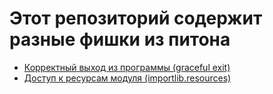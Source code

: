 # Этот репозиторий содержит разные фишки из питона

- [Корректный выход из программы (graceful exit)](graceful_exit.md)
- [Доступ к ресурсам модуля (importlib.resources)](module_resources.md)